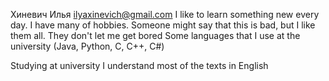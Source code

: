 Хиневич Илья
ilyaxinevich@gmail.com
I like to learn something new every day. I have many of hobbies. Someone might say that this is bad, but I like them all. They don't let me get bored
Some languages that I use at the university (Java, Python, C, C++, C#)


Studying at university
I understand most of the texts in English
